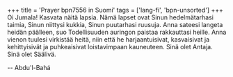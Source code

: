 +++
title = 'Prayer bpn7556 in Suomi'
tags = ['lang-fi', 'bpn-unsorted']
+++
Oi Jumala! Kasvata näitä lapsia. Nämä lapset ovat Sinun hedelmätarhasi taimia, Sinun niittysi kukkia, Sinun puutarhasi ruusuja. Anna sateesi langeta heidän  päälleen, suo Todellisuuden auringon paistaa rakkauttasi heille. Anna vienon tuulesi virkistää heitä, niin että he harjaantuisivat, kasvaisivat ja kehittyisivät ja puhkeaisivat loistavimpaan kauneuteen. Sinä olet Antaja. Sinä olet Säälivä.

-- Abdu'l-Bahá
